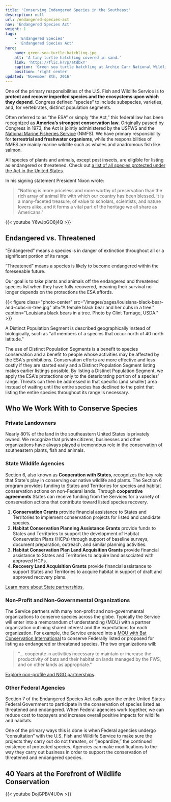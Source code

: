```yaml
---
title: 'Conserving Endangered Species in the Southeast'
description: null
url: /endangered-species-act
nav: 'Endangered Species Act'
weight: 1
tags:
    - 'Endangered Species'
    - 'Endangered Species Act'
hero:
    name: green-sea-turtle-hatchling.jpg
    alt: 'A tiny turtle hatchling covered in sand.'
    link: 'https://flic.kr/p/atdbxY'
    caption: 'Green sea turtle hatchling at Archie Carr National Wildlife Refuge. Photo by Keenan Adams, USFWS.'
    position: 'right center'
updated: 'November 8th, 2016'
---
```


One of the primary responsibilities of the U.S. Fish and Wildlife Service is to **protect and recover imperiled species and the ecosystems upon which they depend**. Congress defined “species” to include subspecies, varieties, and, for vertebrates, distinct population segments.

Often referred to as “the ESA” or simply “the Act,” this federal law has been recognized as **America’s strongest conservation law**. Originally passed by Congress in 1973,  the Act is jointly administered by the USFWS and the [National Marine Fisheries Service](http://www.nmfs.noaa.gov/) (NMFS). We have primary responsibility for **terrestrial and freshwater organisms**, while the responsibilities of NMFS are mainly marine wildlife such as whales and anadromous fish like salmon.

All species of plants and animals, except pest insects, are eligible for listing as endangered or threatened. Check out [a list of all species protected under the Act in the United States](https://www.fws.gov/endangered/species/us-species.html).

In his signing statement President Nixon wrote:

> "Nothing is more priceless and more worthy of preservation than the rich array of animal life with which our country has been blessed.  It is a many-faceted treasure, of value to scholars, scientists, and nature lovers alike, and it forms a vital part of the heritage we all share as Americans."

{{< youtube Y6wJpGO8j4Q >}}

## Endangered vs. Threatened

“Endangered” means a species is in danger of extinction throughout all or a significant portion of its range.

“Threatened” means a species is likely to become endangered within the foreseeable future.

Our goal is to take plants and animals off the endangered and threatened species list when they have fully recovered, meaning their survival no longer depends on the protections the ESA affords.

{{< figure class="photo-center" src="/images/pages/louisiana-black-bear-and-cubs-in-tree.jpg" alt="A female black bear and her cubs in a tree." caption="Louisiana black bears in a tree. Photo by Clint Turnage, USDA." >}}

A Distinct Population Segment is described geographically instead of biologically, such as "all members of a species that occur north of 40 north latitude."

The use of Distinct Population Segments is a benefit to species conservation and a benefit to people whose activities may be affected by the ESA's prohibitions. Conservation efforts are more effective and less costly if they are started early and a Distinct Population Segment listing makes earlier listings possible. By listing a Distinct Population Segment, we apply the ESA's protections only to the deteriorating portion of a species' range. Threats can then be addressed in that specific (and smaller) area instead of waiting until the entire species has declined to the point that listing the entire species throughout its range is necessary.

## Who We Work With to Conserve Species

### Private Landowners

Nearly 80% of the land in the southeastern United States is privately owned. We recognize that private citizens, businesses and other organizations have always played a tremendous role in the conservation of southeastern plants, fish and animals.

### State Wildlife Agencies

Section 6, also known as **Cooperation with States**, recognizes the key role that State's play in conserving our native wildlife and plants.  The Section 6 program provides funding to States and Territories for species and habitat conservation actions on non-Federal lands.  Through **cooperative agreements** States can receive funding from the Services for a variety of conservation actions that contribute toward listed species recovery.

1. **Conservation Grants** provide financial assistance to States and Territories to implement conservation projects for listed and candidate species.
2. **Habitat Conservation Planning Assistance Grants** provide funds to States and Territories to support the development of Habitat Conservation Plans (HCPs) through support of baseline surveys, document preparation, outreach, and similar planning activities.
3. **Habitat Conservation Plan Land Acquisition Grants** provide financial assistance to States and Territories to acquire land associated with approved HCPs.
4. **Recovery Land Acquisition Grants** provide financial assistance to support States and Territories to acquire habitat in support of draft and approved recovery plans.

[Learn more about State partnerships.](https://www.fws.gov/endangered/grants/)

### Non-Profit and Non-Governmental Organizations

The Service partners with many non-profit and non-governmental organizations to conserve species across the globe.  Typically the Service will enter into a memorandum of understanding (MOU) with a partner organization outlining shared interest and the expectations for each organization.  For example, the Service entered into a [MOU with Bat Conservation International](https://www.fws.gov/endangered/what-we-do/bci-memo.html) to conserve Federally listed or proposed for listing as endangered or threatened species.  The two organizations will:

> "... cooperate in activities necessary to maintain or increase the productivity of bats and their habitat on lands managed by the FWS, and on other lands as appropriate."

[Explore non-profile and NGO partnerships](https://www.fws.gov/endangered/what-we-do/ngo-programs.html).

### Other Federal Agencies

Section 7 of the Endangered Species Act calls upon the entire United States Federal Government to participate in the conservation of species listed as threatened and endangered. When Federal agencies work together, we can reduce cost to taxpayers and increase overall positive impacts for wildlife and habitats.

One of the primary ways this is done is when Federal agencies  undergo “consultation” with the U.S. Fish and Wildlife Service to make sure the projects they carry out do not threaten, or “jeopardize,” the continued existence of protected species. Agencies can make modifications to the way they carry out business in order to support the conservation of threatened and endangered species.

## 40 Years at the Forefront of Wildlife Conservation

{{< youtube DojGPBV4U0w >}}
